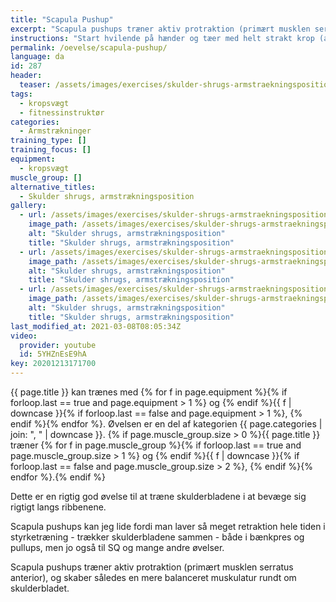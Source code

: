```yaml
---
title: "Scapula Pushup"
excerpt: "Scapula pushups træner aktiv protraktion (primært musklen serratus anterior), og skaber således en mere balanceret muskulatur rundt om skulderbladet."
instructions: "Start hvilende på hænder og tæer med helt strakt krop (armstrækningsposition) og skub helt op i skuldrene. Fasthold positionen men fald ned i skuldrene, så skulderbladene kommer tættere på hinanden."
permalink: /oevelse/scapula-pushup/
language: da
id: 287
header:
  teaser: /assets/images/exercises/skulder-shrugs-armstraekningsposition-0-320.jpg
tags:
  - kropsvægt
  - fitnessinstruktør
categories:
  - Armstrækninger
training_type: []
training_focus: []
equipment:
  - kropsvægt
muscle_group: []
alternative_titles:
  - Skulder shrugs, armstrækningsposition
gallery:
  - url: /assets/images/exercises/skulder-shrugs-armstraekningsposition-0.jpg
    image_path: /assets/images/exercises/skulder-shrugs-armstraekningsposition-0-320.jpg
    alt: "Skulder shrugs, armstrækningsposition"
    title: "Skulder shrugs, armstrækningsposition"
  - url: /assets/images/exercises/skulder-shrugs-armstraekningsposition-1.jpg
    image_path: /assets/images/exercises/skulder-shrugs-armstraekningsposition-1-320.jpg
    alt: "Skulder shrugs, armstrækningsposition"
    title: "Skulder shrugs, armstrækningsposition"
  - url: /assets/images/exercises/skulder-shrugs-armstraekningsposition-2.jpg
    image_path: /assets/images/exercises/skulder-shrugs-armstraekningsposition-2-320.jpg
    alt: "Skulder shrugs, armstrækningsposition"
    title: "Skulder shrugs, armstrækningsposition"
last_modified_at: 2021-03-08T08:05:34Z
video:
  provider: youtube
  id: 5YHZnEsE9hA
key: 20201213171700
---
```

{{ page.title }} kan trænes med {% for f in page.equipment %}{% if forloop.last == true and page.equipment > 1 %} og {% endif %}{{ f | downcase  }}{% if forloop.last == false and page.equipment > 1 %}, {% endif %}{% endfor %}. Øvelsen er en del af kategorien {{ page.categories | join: ", " | downcase }}. {% if page.muscle_group.size > 0 %}{{ page.title }} træner {% for f in page.muscle_group %}{% if forloop.last == true and page.muscle_group.size > 1 %} og {% endif %}{{ f | downcase }}{% if forloop.last == false and page.muscle_group.size > 2 %}, {% endif %}{% endfor %}.{% endif %}

Dette er en rigtig god øvelse til at træne skulderbladene i at bevæge sig rigtigt langs ribbenene.

Scapula pushups kan jeg lide fordi man laver så meget retraktion hele tiden i styrketræning - trækker skulderbladene sammen - både i bænkpres og pullups, men jo også til SQ og mange andre øvelser.

Scapula pushups træner aktiv protraktion (primært musklen serratus anterior), og skaber således en mere balanceret muskulatur rundt om skulderbladet.
